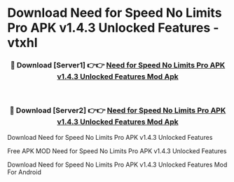 # Download Need for Speed No Limits Pro APK v1.4.3 Unlocked Features - vtxhl



<div align="center">
<h3>🔴 Download [Server1] 👉👉 <a href="https://momento.my/?title=Need_for_Speed_No_Limits_Pro_APK_v1.4.3_Unlocked_Features">Need for Speed No Limits Pro APK v1.4.3 Unlocked Features Mod Apk</a></h3><br>

<h3>🔴 Download [Server2] 👉👉 <a href="https://momento.my/?title=Need_for_Speed_No_Limits_Pro_APK_v1.4.3_Unlocked_Features">Need for Speed No Limits Pro APK v1.4.3 Unlocked Features Mod Apk</a></h3>
</div>



Download Need for Speed No Limits Pro APK v1.4.3 Unlocked Features 

Free APK MOD Need for Speed No Limits Pro APK v1.4.3 Unlocked Features 

Download Need for Speed No Limits Pro APK v1.4.3 Unlocked Features Mod For Android
